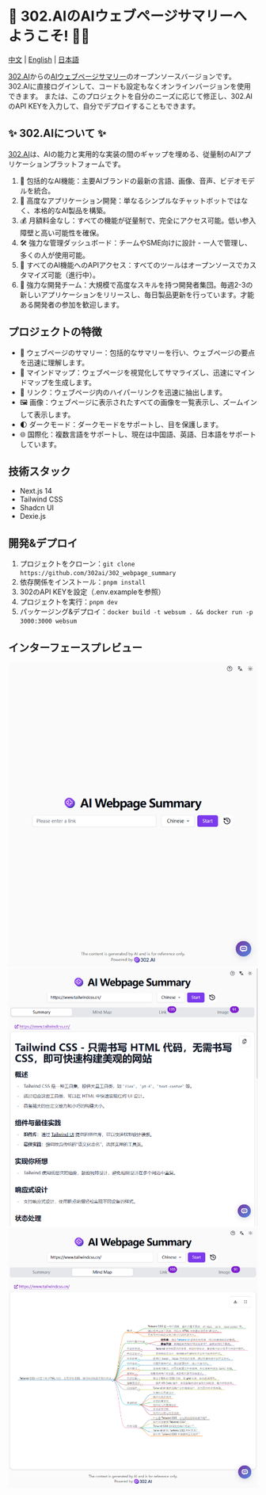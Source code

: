 # 🤖 302.AIのAIウェブページサマリーへようこそ! 🚀✨

[中文](README_zh.md) | [English](README.md) | [日本語](README_ja.md)

[302.AI](https://302.ai)からの[AIウェブページサマリー](https://302.ai/tools/websum/)のオープンソースバージョンです。
302.AIに直接ログインして、コードも設定もなくオンラインバージョンを使用できます。
または、このプロジェクトを自分のニーズに応じて修正し、302.AIのAPI KEYを入力して、自分でデプロイすることもできます。

## ✨ 302.AIについて ✨
[302.AI](https://302.ai)は、AIの能力と実用的な実装の間のギャップを埋める、従量制のAIアプリケーションプラットフォームです。
1. 🧠 包括的なAI機能：主要AIブランドの最新の言語、画像、音声、ビデオモデルを統合。
2. 🚀 高度なアプリケーション開発：単なるシンプルなチャットボットではなく、本格的なAI製品を構築。
3. 💰 月額料金なし：すべての機能が従量制で、完全にアクセス可能。低い参入障壁と高い可能性を確保。
4. 🛠 強力な管理ダッシュボード：チームやSME向けに設計 - 一人で管理し、多くの人が使用可能。
5. 🔗 すべてのAI機能へのAPIアクセス：すべてのツールはオープンソースでカスタマイズ可能（進行中）。
6. 💪 強力な開発チーム：大規模で高度なスキルを持つ開発者集団。毎週2-3の新しいアプリケーションをリリースし、毎日製品更新を行っています。才能ある開発者の参加を歓迎します。

## プロジェクトの特徴
- 📝 ウェブページのサマリー：包括的なサマリーを行い、ウェブページの要点を迅速に理解します。
- 🧠 マインドマップ：ウェブページを視覚化してサマライズし、迅速にマインドマップを生成します。
- 🔗 リンク：ウェブページ内のハイパーリンクを迅速に抽出します。
- 🖼️ 画像：ウェブページに表示されたすべての画像を一覧表示し、ズームインして表示します。
- 🌓 ダークモード：ダークモードをサポートし、目を保護します。
- 🌐 国際化：複数言語をサポートし、現在は中国語、英語、日本語をサポートしています。

## 技術スタック
- Next.js 14
- Tailwind CSS
- Shadcn UI
- Dexie.js

## 開発&デプロイ
1. プロジェクトをクローン：`git clone https://github.com/302ai/302_webpage_summary`
2. 依存関係をインストール：`pnpm install`
3. 302のAPI KEYを設定（.env.exampleを参照）
4. プロジェクトを実行：`pnpm dev`
5. パッケージング&デプロイ：`docker build -t websum . && docker run -p 3000:3000 websum`

## インターフェースプレビュー
![1. メインインターフェース](docs/image-top.png)
![2. ウェブページサマリー](docs/image-summary.png)
![3. マインドマップ](docs/image-mind-map.png)
